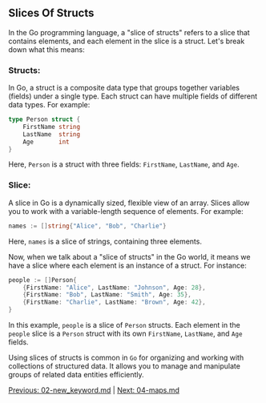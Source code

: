 ## Slices Of Structs

In the Go programming language, a "slice of structs" refers to a slice that contains elements, and each element in the slice is a struct. Let's break down what this means:

### Structs: 

In Go, a struct is a composite data type that groups together variables (fields) under a single type. Each struct can have multiple fields of different data types. For example:

   ```go
   type Person struct {
       FirstName string
       LastName  string
       Age       int
   }
   ```

   Here, `Person` is a struct with three fields: `FirstName`, `LastName`, and `Age`.

### Slice: 

A slice in Go is a dynamically sized, flexible view of an array. Slices allow you to work with a variable-length sequence of elements. For example:

   ```go
   names := []string{"Alice", "Bob", "Charlie"}
   ```

   Here, `names` is a slice of strings, containing three elements.

Now, when we talk about a "slice of structs" in the Go world, it means we have a slice where each element is an instance of a struct. For instance:

```go
people := []Person{
    {FirstName: "Alice", LastName: "Johnson", Age: 28},
    {FirstName: "Bob", LastName: "Smith", Age: 35},
    {FirstName: "Charlie", LastName: "Brown", Age: 42},
}
```

In this example, `people` is a slice of `Person` structs. Each element in the `people` slice is a `Person` struct with its own `FirstName`, `LastName`, and `Age` fields.

Using slices of structs is common in `Go` for organizing and working with collections of structured data. It allows you to manage and manipulate groups of related data entities efficiently.



[Previous: 02-new_keyword.md](02-new_keyword.md) | [Next: 04-maps.md](04-maps.md)
